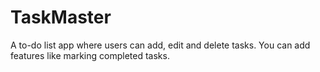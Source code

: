 # TaskMaster
A to-do list app where users can add, edit and delete tasks. You can add features like marking completed tasks.
